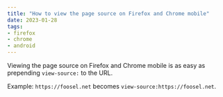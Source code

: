 ```yaml
---
title: "How to view the page source on Firefox and Chrome mobile"
date: 2023-01-28
tags:
- firefox
- chrome
- android
---
```


Viewing the page source on Firefox and Chrome mobile is as easy as prepending `view-source:` to the URL.

Example: `https://foosel.net` becomes `view-source:https://foosel.net`.